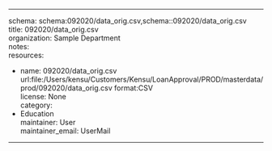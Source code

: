 


---  
schema: schema:092020/data_orig.csv,schema::092020/data_orig.csv  
title: 092020/data_orig.csv  
organization: Sample Department  
notes:   
resources:  
- name: 092020/data_orig.csv 
 url:file:/Users/kensu/Customers/Kensu/LoanApproval/PROD/masterdata/prod/092020/data_orig.csv 
 format:CSV  
license: None  
category:
 - Education  
maintainer: User  
maintainer_email: UserMail  
---